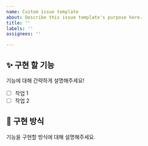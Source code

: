 ```yaml
---
name: Custom issue template
about: Describe this issue template's purpose here.
title: ''
labels: ''
assignees: ''

---
```


## ✨ 구현 할 기능

기능에 대해 간략하게 설명해주세요!

- [ ]  작업 1
- [ ]  작업 2

## 📢 구현 방식

기능을 구현할 방식에 대해 설명해주세요.
